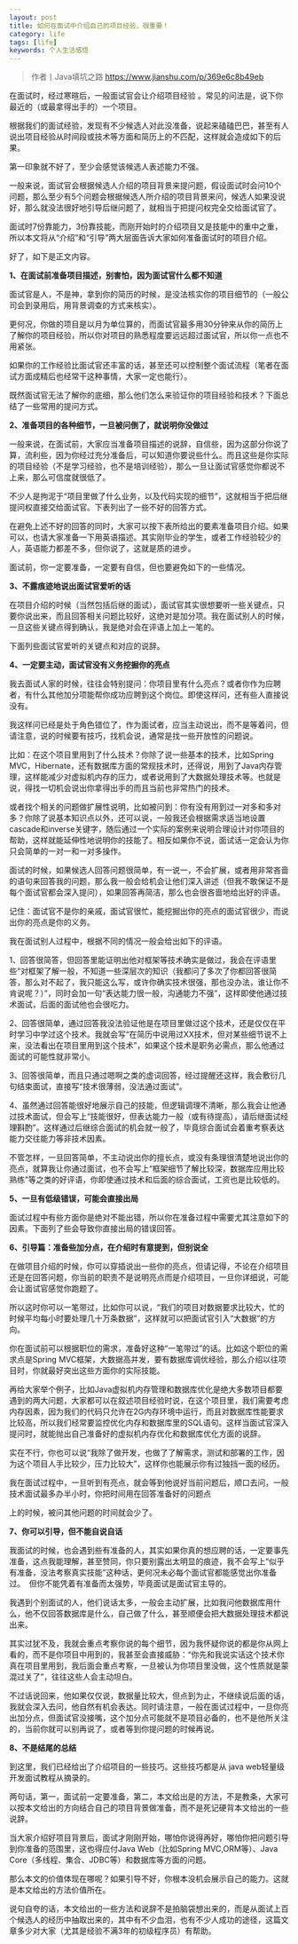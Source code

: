 ```yaml
---
layout: post
title: 如何在面试中介绍自己的项目经验，很重要！
category: life
tags: [life]
keywords: 个人生活感悟
---
```


> 作者丨Java填坑之路
> https://www.jianshu.com/p/369e6c8b49eb

在面试时，经过寒暄后，一般面试官会让介绍项目经验 。常见的问法是，说下你最近的（或最拿得出手的）一个项目。

根据我们的面试经验，发现有不少候选人对此没准备，说起来磕磕巴巴，甚至有人说出项目经验从时间段或技术等方面和简历上的不匹配，这样就会造成如下的后果。

第一印象就不好了，至少会感觉该候选人表述能力不强。

一般来说，面试官会根据候选人介绍的项目背景来提问题，假设面试时会问10个问题，那么至少有5个问题会根据候选人所介绍的项目背景来问，候选人如果没说好，那么就没法很好地引导后继问题了，就相当于把提问权完全交给面试官了。

面试时7份靠能力，3份靠技能，而刚开始时的介绍项目又是技能中的重中之重，所以本文将从“介绍”和“引导”两大层面告诉大家如何准备面试时的项目介绍。

好了，如下是正文内容。

**1、在面试前准备项目描述，别害怕，因为面试官什么都不知道**

面试官是人，不是神，拿到你的简历的时候，是没法核实你的项目细节的（一般公司会到录用后，用背景调查的方式来核实）。

更何况，你做的项目是以月为单位算的，而面试官最多用30分钟来从你的简历上了解你的项目经验，所以你对项目的熟悉程度要远远超过面试官，所以你一点也不用紧张。

如果你的工作经验比面试官还丰富的话，甚至还可以控制整个面试流程（笔者在面试方面成精后也经常干这种事情，大家一定也能行）。

既然面试官无法了解你的底细，那么他们怎么来验证你的项目经验和技术？下面总结了一些常用的提问方式。

**2、准备项目的各种细节，一旦被问倒了，就说明你没做过**

一般来说，在面试前，大家应当准备项目描述的说辞，自信些，因为这部分你说了算，流利些，因为你经过充分准备后，可以知道你要说些什么。而且这些是你实际的项目经验（不是学习经验，也不是培训经验），那么一旦让面试官感觉你都说不上来，那么可信度就很低了。

不少人是拘泥于“项目里做了什么业务，以及代码实现的细节”，这就相当于把后继提问权直接交给面试官。下表列出了一些不好的回答方式。

在避免上述不好的回答的同时，大家可以按下表所给出的要素准备项目介绍。如果可以，也请大家准备一下用英语描述。其实刚毕业的学生，或者工作经验较少的人，英语能力都差不多，但你说了，这就是质的进步。      

面试前，你一定要准备，一定要有自信，但也要避免如下的一些情况。     

**3、不露痕迹地说出面试官爱听的话**

在项目介绍的时候（当然包括后继的面试），面试官其实很想要听一些关键点，只要你说出来，而且回答相关问题比较好，这绝对是加分项。我在面试别人的时候，一旦这些关键点得到确认，我是绝对会在评语上加上一笔的。

下面列些面试官爱听的关键点和对应的说辞。

**4、一定要主动，面试官没有义务挖掘你的亮点**

我去面试人家的时候，往往会特别提问：你项目里有什么亮点？或者你作为应聘者，有什么其他加分项能帮你成功应聘到这个岗位。即使这样问，还有些人直接说没有。

我这样问已经是处于角色错位了，作为面试者，应当主动说出，而不是等着问，但请注意，说的时候要有技巧，找机会说，通常是找一些开放性的问题说。

比如：在这个项目里用到了什么技术？你除了说一些基本的技术，比如Spring MVC，Hibernate，还有数据库方面的常规技术时，还得说，用到了Java内存管理，这样能减少对虚拟机内存的压力，或者说用到了大数据处理技术等。也就是说，得找一切机会说出你拿得出手的而且当前也非常热门的技术。

或者找个相关的问题做扩展性说明，比如被问到：你有没有用到过一对多和多对多？你除了说基本知识点以外，还可以说，一般我还会根据需求适当地设置cascade和inverse关键字，随后通过一个实际的案例来说明合理设计对你项目的帮助，这样就能延伸性地说明你的技能了。相反如果你不说，面试话一定会认为你只会简单的一对一和一对多操作。

面试的时候，如果候选人回答问题很简单，有一说一，不会扩展，或者用非常吝啬的语句来回答我的问题，那么我一般会给机会让他们深入讲述（但我不敢保证不是每个面试官都会深入提问），如果回答再简洁，那么也会很吝啬地给出好的评语。

记住：面试官不是你的亲戚，面试官很忙，能挖掘出你的亮点的面试官很少，而说出你的亮点是你的义务。

我在面试别人过程中，根据不同的情况一般会给出如下的评语。

1、回答很简答，但回答里能证明出他对框架等技术确实是做过，我会在评语里些“对框架了解一般，不知道一些深层次的知识（我都问了多次了你都回答很简答，那么对不起了，我只能这么写，或许你确实技术很强，那也没办法，谁让你不肯说呢？）”，同时会加一句“表达能力很一般，沟通能力不强”，这样即使他通过技术面试，后面的面试他也会很吃力。

2、回答很简单，通过回答我没法验证他是在项目里做过这个技术，还是仅仅在平时学习中学过这个技术。我就会写“在简历中说用过XX技术，但对某些细节说不上来，没法看出在项目里用到这个技术”，如果这个技术是职务必需点，那么他通过面试的可能性就非常小。

3、回答很简单，而且只通过嗯啊之类的虚词回答，经过提醒还这样，我会敷衍几句结束面试，直接写“技术很薄弱，没法通过面试”。

4、虽然通过回答能很好地展示自己的技能，但逻辑调理不清晰，那么我会让他通过技术面试，但会写上“技能很好，但表达能力一般（或有待提高），请后继面试经理斟酌”。这样通过后继综合面试的机会就一般了，毕竟综合面试会着重考察表达能力交往能力等非技术因素。

不管怎样，一旦回答简单，不主动说出你的擅长点，或没有条理很清楚地说出你的亮点，就算我让你通过面试，也不会写上“框架细节了解比较深，数据库应用比较熟练”等之类的好评语，你即使通过技术和后面的综合面试，工资也是比较低的。

**5、一旦有低级错误，可能会直接出局**

面试过程中有些方面你是绝对不能出错，所以你在准备过程中需要尤其注意如下的因素。下面列了些会导致你直接出局的错误回答。

**6、引导篇：准备些加分点，在介绍时有意提到，但别说全**

在做项目介绍的时候，你可以穿插说出一些你的亮点，但请记得，不论在介绍项目还是在回答问题，你当前的职责不是说明亮点而是介绍项目，一旦你详细说，可能会让面试官感觉你跑题了。

所以这时你可以一笔带过，比如你可以说，“我们的项目对数据要求比较大，忙的时候平均每小时要处理几十万条数据”，这样就可以把面试官引入“大数据”的方向。

你在面试前可以根据职位的需求，准备好这种“一笔带过”的话。比如这个职位的需求点是Spring MVC框架，大数据高并发，要有数据库调优经验，那么介绍以往项目时，你就最好突出这些方面你的实际技能。

再给大家举个例子，比如Java虚拟机内存管理和数据库优化是绝大多数项目都要遇到的两大问题，大家都可以在叙述项目经验时说，在这个项目里，我们需要考虑内存因素，因为我们的代码只允许在2G内存环境中运行，而且对数据库性能要求比较高，所以我们经常要监控优化内存和数据库里的SQL语句。这样当面试官深入提问时，就能抛出自己准备好的虚拟机内存优化和数据库优化方面的说辞。

实在不行，你也可以说“我除了做开发，也做了了解需求，测试和部署的工作，因为这个项目人手比较少，压力比较大”，这样你也能展示你有过独挡一面的经历。

我在面试过程中，一旦听到有亮点，就会等到他说好当前问题后，顺口去问，一般技术面试最多办半小时，你把时间用在回答准备好的问题点

上的时候，被问其他问题的时间就会少了。

**7、你可以引导，但不能自说自话**

我面试的时候，也会遇到些有准备的人，其实如果你真的想应聘的话，一定要事先准备，这点我能理解，甚至赞同，你只要别露出太明显的痕迹，我不会写上“似乎有准备，没法考察真实技能”这种话，更何况未必每个面试官都能感觉出你准备过。  但你不能凭着有准备而太强势，毕竟面试是面试官主导的。

我遇到个别面试的人，他们说话太多，一般会主动扩展，比如我问他数据库用什么，他不仅回答数据库是什么，自己做了什么，甚至顺便会把大数据处理技术都说出来。

其实过犹不及，我就会重点考察你说的每个细节，因为我怀疑你说的都是你从网上看的，而不是你项目中用到的，我甚至会直接威胁：“你先和我说实话这个技术你真在项目里用到，我后面会重点考察，一旦被认为你项目里没做，这个性质就是蒙混过关了”，往往这些人会主动坦白。

不过话说回来，他如果仅仅说，数据量比较大，但点到为止，不继续说后面的话，我就会深入去问，他自然有机会表达。同时请注意，一般在面试过程中，一旦你亮出加分点，但面试官没接嘴，这个加分点可能就不是项目必备的，也不是他所关注的，当前你就可以别再说了，或者等到你提问题的时候再说。  

**8、不是结尾的总结**

到这里，我们已经给出了介绍项目的一些技巧。这些技巧都是从 java web轻量级开发面试教程从摘录的。

两句话，第一，面试前一定要准备，第二，本文给出是的方法，不是教条，大家可以按本文给出的方向结合自己的项目背景做准备，而不是死记硬背本文给出的一些说辞。

当大家介绍好项目背景后，面试才刚刚开始，哪怕你说得再好，哪怕你把问题引导到你准备的范围里，这也得应付Java Web（比如Spring MVC,ORM等）、Java Core（多线程、集合、JDBC等）和数据库等方面的问题。

那么本文的价值体现在哪呢？如果引导不好，你根本没机会展示自己的能力。这就是本文给出的方法价值所在。

说句自夸的话，本文给出的一些方法和说辞不是拍脑袋想出来的，而是从面试上百个候选人的经历中抽取出来的，其中有不少血泪，也有不少人成功的途径，这篇文章多少对大家（尤其是经验不满3年的初级程序员）有帮助。


